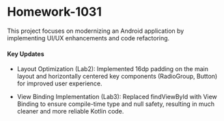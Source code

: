 # Homework-1031

This project focuses on modernizing an Android application by implementing UI/UX enhancements and code refactoring.

#### Key Updates

* Layout Optimization (Lab2): 
Implemented 16dp padding on the main layout and horizontally centered key components (RadioGroup, Button) for improved user experience.

* View Binding Implementation (Lab3): Replaced findViewById with View Binding to ensure compile-time type and null safety, resulting in much cleaner and more reliable Kotlin code.
